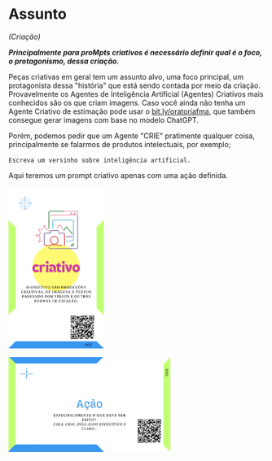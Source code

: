 # Assunto
*(Criação)*

***Principalmente para proMpts criativos é necessário definir qual é o foco, o protagonismo, dessa criação.***

Peças criativas em geral tem um assunto alvo, uma foco principal, um protagonista dessa "história" que está sendo contada por meio da criação. Provavelmente os Agentes de Inteligência Artificial (Agentes) Criativos mais conhecidos são os que criam imagens. Caso você ainda não tenha um Agente Criativo de estimação pode usar o [bit.ly/oratoriafma](https://bit.ly/oratoriafma), que também consegue gerar imagens com base no modelo ChatGPT.

Porém, podemos pedir que um Agente "CRIE" pratimente qualquer coisa, principalmente se falarmos de produtos intelectuais, por exemplo;

```
Escreva um versinho sobre inteligência artificial.
```

Aqui teremos um prompt criativo apenas com uma ação definida. 

[<img src="imagens/cards/4.png" width="187" height="318">](tipos-de-prompt/criativo.md)

[<img src="imagens/cards/7.png"  width="318" height="187">](partes-de-prompt/acao.md)
